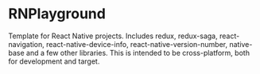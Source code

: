 # RNPlayground

Template for React Native projects. Includes redux, redux-saga, react-navigation, react-native-device-info, react-native-version-number, native-base and a few other libraries.
This is intended to be cross-platform, both for development and target.